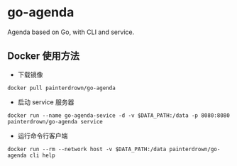 # go-agenda

Agenda based on Go, with CLI and service.

## Docker 使用方法

  + 下载镜像
```
docker pull painterdrown/go-agenda
```

  + 启动 service 服务器
```
docker run --name go-agenda-sevice -d -v $DATA_PATH:/data -p 8080:8080 painterdrown/go-agenda service
```

  + 运行命令行客户端
```
docker run --rm --network host -v $DATA_PATH:/data painterdrown/go-agenda cli help
```